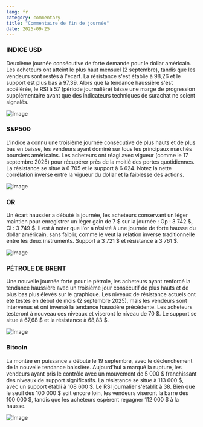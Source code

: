 ```yaml
---
lang: fr
category: commentary
title: "Commentaire de fin de journée"
date: 2025-09-25
---
```


### INDICE USD

Deuxième journée consécutive de forte demande pour le dollar américain. Les acheteurs ont atteint le plus haut mensuel (2 septembre), tandis que les vendeurs sont restés à l'écart. La résistance s'est établie à 98,26 et le support est plus bas à 97,39. Alors que la tendance haussière s'est accélérée, le RSI à 57 (période journalière) laisse une marge de progression supplémentaire avant que des indicateurs techniques de surachat ne soient signalés.

![Image](https://markleighedu.github.io/img/Sep-2025/25-Sep-2025/usdindex.jpg)

### S&P500

L'indice a connu une troisième journée consécutive de plus hauts et de plus bas en baisse, les vendeurs ayant dominé sur tous les principaux marchés boursiers américains. Les acheteurs ont réagi avec vigueur (comme le 17 septembre 2025) pour récupérer près de la moitié des pertes quotidiennes. La résistance se situe à 6 705 et le support à 6 624. Notez la nette corrélation inverse entre la vigueur du dollar et la faiblesse des actions.

![Image](https://markleighedu.github.io/img/Sep-2025/25-Sep-2025/sp500.jpg)

### OR

Un écart haussier a débuté la journée, les acheteurs conservant un léger maintien pour enregistrer un léger gain de 7 $ sur la journée : Op : 3 742 $, Cl : 3 749 $. Il est à noter que l'or a résisté à une journée de forte hausse du dollar américain, sans faiblir, comme le veut la relation inverse traditionnelle entre les deux instruments. Support à 3 721 $ et résistance à 3 761 $.

![Image](https://markleighedu.github.io/img/Sep-2025/25-Sep-2025/gold.jpg)

### PÉTROLE DE BRENT

Une nouvelle journée forte pour le pétrole, les acheteurs ayant renforcé la tendance haussière avec un troisième jour consécutif de plus hauts et de plus bas plus élevés sur le graphique. Les niveaux de résistance actuels ont été testés en début de mois (2 septembre 2025), mais les vendeurs sont intervenus et ont inversé la tendance haussière précédente. Les acheteurs testeront à nouveau ces niveaux et viseront le niveau de 70 $. Le support se situe à 67,68 $ et la résistance à 68,83 $.

![Image](https://markleighedu.github.io/img/Sep-2025/25-Sep-2025/brentoil.jpg)

### Bitcoin

La montée en puissance a débuté le 19 septembre, avec le déclenchement de la nouvelle tendance baissière. Aujourd'hui a marqué la rupture, les vendeurs ayant pris le contrôle avec un mouvement de 5 000 $ franchissant des niveaux de support significatifs. La résistance se situe à 113 600 $, avec un support établi à 108 600 $. Le RSI journalier s'établit à 38. Bien que le seuil des 100 000 $ soit encore loin, les vendeurs viseront la barre des 100 000 $, tandis que les acheteurs espèrent regagner 112 000 $ à la hausse.

![Image](https://markleighedu.github.io/img/Sep-2025/25-Sep-2025/bitcoin.jpg)

